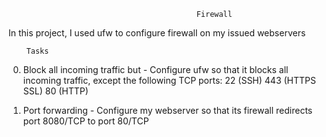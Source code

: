                                               Firewall
In this project, I used ufw to configure firewall on my issued webservers

        Tasks
0. Block all incoming traffic but - Configure ufw so that it blocks all incoming traffic, except the following TCP ports:
22 (SSH)
443 (HTTPS SSL)
80 (HTTP)

1. Port forwarding - Configure my webserver so that its firewall redirects port 8080/TCP to port 80/TCP

